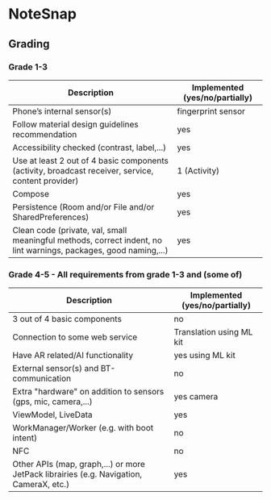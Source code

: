 # NoteSnap
## Grading
### Grade 1-3
|Description|Implemented (yes/no/partially)|
| --- | ----------- |
|Phone’s internal sensor(s)|fingerprint sensor|
|Follow material design guidelines recommendation|yes|
|Accessibility checked (contrast, label,...)|yes|
|Use at least 2 out of 4 basic components (activity, broadcast receiver, service, content provider)|1 (Activity)|
|Compose|yes|
|Persistence (Room and/or File and/or SharedPreferences)|yes|
|Clean code (private, val, small meaningful methods, correct indent, no lint warnings, packages, good naming,...)|yes|
### Grade 4-5 - All requirements from grade 1-3 and (some of)
|Description|Implemented (yes/no/partially)|
| --- | ----------- |
|3 out of 4 basic components|no|
|Connection to some web service|Translation using ML kit|
|Have AR related/AI functionality|yes using ML kit|
|External sensor(s) and BT-communication|no|
|Extra "hardware" on addition to sensors (gps, mic, camera,...)|yes camera|
|ViewModel, LiveData|yes|
|WorkManager/Worker (e.g. with boot intent)|no|
|NFC|no|
|Other APIs (map, graph,...) or more JetPack librairies (e.g. Navigation, CameraX, etc.)|yes|
